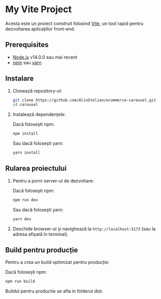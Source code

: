 # My Vite Project

Acesta este un proiect construit folosind [Vite](https://vitejs.dev/), un tool rapid pentru dezvoltarea aplicațiilor front-end.

## Prerequisites

- [Node.js](https://nodejs.org/) v14.0.0 sau mai recent
- [npm](https://www.npmjs.com/) sau [yarn](https://yarnpkg.com/)

## Instalare

1. Clonează repository-ul:

    ```sh
    git clone https://github.com/AlinStelian/ecommerce-carousel.git
    cd carousel
    ```

2. Instalează dependențele:

    Dacă folosești npm:

    ```sh
    npm install
    ```

    Sau dacă folosești yarn:

    ```sh
    yarn install
    ```

## Rularea proiectului

1. Pentru a porni server-ul de dezvoltare:

    Dacă folosești npm:

    ```sh
    npm run dev
    ```

    Sau dacă folosești yarn:

    ```sh
    yarn dev
    ```

2. Deschide browser-ul și navighează la `http://localhost:5173` (sau la adresa afișată în terminal).

## Build pentru producție

Pentru a crea un build optimizat pentru producție:

Dacă folosești npm:

```sh
npm run build
```
Buildul pentru productie se afla in folderul dist.